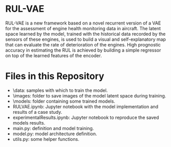 # RUL-VAE

RUL-VAE is a new framework based on a novel recurrent version of a VAE for the assessment of engine health monitoring data in aircraft. The latent space learned by the model, trained with the historical data recorded by the sensors of these engines, is used to build a visual and self-explanatory map that can evaluate the rate of deterioration of the engines. High prognostic accuracy in estimating the RUL is achieved by building a simple regressor on top of the learned features of the encoder.

# Files in this Repository
- \data: samples with which to train the model.
- \images: folder to save images of the model latent space during training.
- \models: folder containing some trained models.
- RULVAE.ipynb: Jupyter notebook with the model implementation and results of a case study.
- experimentalResults.ipynb: Jupyter notebook to reproduce the saved models results.
- main.py: definition and model training.
- model.py: model architecture definition.
- utils.py: some helper functions.
